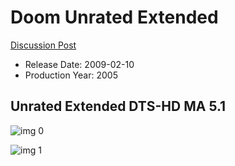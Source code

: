# Doom Unrated Extended

[Discussion Post](https://www.avsforum.com/threads/bass-eq-for-filtered-movies.2995212/post-58458076)

* Release Date: 2009-02-10
* Production Year: 2005

## Unrated Extended DTS-HD MA 5.1

![img 0](https://i.imgur.com/PNBxOSG.jpg)

![img 1](https://i.imgur.com/qzbfUmN.png)

